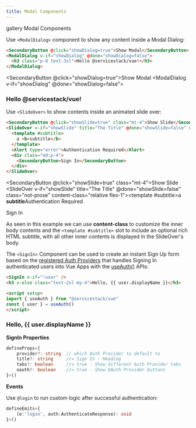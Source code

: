 ```yaml
---
title: Modal Components
---
```


<link rel="stylesheet" href="/css/tailwind-components.css">

<script setup>
import { useAuth } from "@servicestack/vue"
import { Icon } from "@iconify/vue"
import { ref } from "vue"
import ApiReference from "../../src/components/ApiReference.vue"

const showDialog = ref(false)
const showSlide = ref(false)

const { signIn, user } = useAuth()
</script>

<Breadcrumbs class="not-prose mt-4" home-href="/vue/">
  <Breadcrumb href="/vue/gallery/">gallery</Breadcrumb>
  <Breadcrumb>Modal Components</Breadcrumb>
</Breadcrumbs>

<ApiReference component="ModalDialog" />

Use `<ModalDialog>` component to show any content inside a Modal Dialog:

```html
<SecondaryButton @click="showDialog=true">Show Modal</SecondaryButton>
<ModalDialog v-if="showDialog" @done="showDialog=false">
  <h3 class="p-8 text-3xl">Hello @servicestack/vue!</h3>
</ModalDialog>
```

<SecondaryButton @click="showDialog=true">Show Modal</SecondaryButton>
<ModalDialog v-if="showDialog" @done="showDialog=false"><h3 class="p-8 text-3xl">Hello @servicestack/vue!</h3></ModalDialog>

<ApiReference component="SlideOver" />

Use `<SlideOver>` to show contents inside an animated slide over:

```html
<SecondaryButton @click="showSlide=true" class="mt-4">Show Slide</SecondaryButton>
<SlideOver v-if="showSlide" title="The Title" @done="showSlide=false" content-class="relative flex-1">
  <template #subtitle>
    a <b>subtitle</b>
  </template>
  <Alert type="error">Authentication Required</Alert>
  <div class="md:p-4">
    <SecondaryButton>Sign In</SecondaryButton>
  </div>
</SlideOver>
```

<SecondaryButton @click="showSlide=true" class="mt-4">Show Slide</SecondaryButton>
<SlideOver v-if="showSlide" title="The Title" @done="showSlide=false" class="not-prose" content-class="relative flex-1"><template #subtitle>a <b>subtitle</b></template><Alert type="error">Authentication Required</Alert><div class="md:p-4"><SecondaryButton>Sign In</SecondaryButton></div></SlideOver>

As seen in this example we can use **content-class** to customize the inner body contents and the `<template #subtitle>` slot
to include an optional rich HTML subtitle, with all other inner contents is displayed in the SlideOver's body.

<ApiReference component="SignIn" />

The `<SignIn>` Component can be used to create an instant Sign Up form based on the [registered Auth Providers](/auth) that handles
Signing In authenticated users into Vue Apps with the [useAuth()](/vue/use-auth) APIs:


```html
<SignIn v-if="!user" />
<h3 v-else class="text-2xl my-4">Hello, {{ user.displayName }}</h3>

<script setup>
import { useAuth } from "@servicestack/vue"
const { user } = useAuth()
</script>
```
<SignIn v-if="!user" :tabs="false" class="not-prose" />
<h3 v-else class="text-2xl my-4">Hello, {{ user.displayName }}</h3>

**SignIn Properties**

```ts
defineProps<{
    provider?: string  // which Auth Provider to default to
    title?: string     //= Sign In - Heading
    tabs?: boolean     //= true - Show different Auth Provider tabs
    oauth?: boolean    //= true - Show OAuth Provider buttons
}>()
```

**Events**

Use `@login` to run custom logic after successful authentication:

```ts
defineEmits<{
    (e:'login', auth:AuthenticateResponse): void
}>()
```
